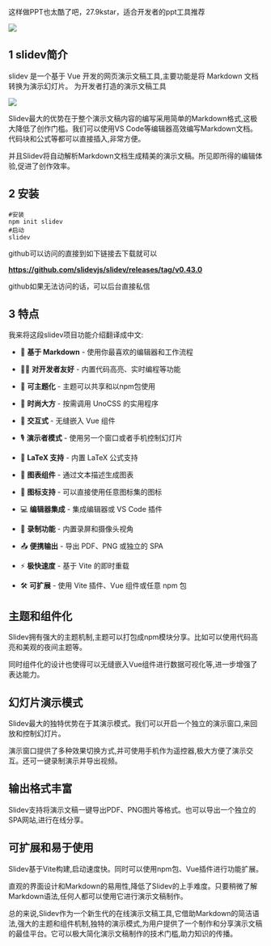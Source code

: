 这样做PPT也太酷了吧，27.9kstar，适合开发者的ppt工具推荐



![](https://files.mdnice.com/user/46581/1806c16b-72e1-4140-9b95-1ea58018c47d.gif)

## 1 slidev简介

slidev 是一个基于 Vue 开发的网页演示文稿工具,主要功能是将 Markdown 文档转换为演示幻灯片。
为开发者打造的演示文稿工具



![](https://files.mdnice.com/user/46581/5fe7f503-bd22-40a9-ba83-04def033b9e4.png)

Slidev最大的优势在于整个演示文稿内容的编写采用简单的Markdown格式,这极大降低了创作门槛。我们可以使用VS Code等编辑器高效编写Markdown文档。代码块和公式等都可以直接插入,非常方便。

并且Slidev将自动解析Markdown文档生成精美的演示文稿。所见即所得的编辑体验,促进了创作效率。

## 2 安装

```
#安装
npm init slidev
#启动
slidev
```

github可以访问的直接到如下链接去下载就可以

**https://github.com/slidevjs/slidev/releases/tag/v0.43.0**

github如果无法访问的话，可以后台直接私信

## 3 特点

我来将这段slidev项目功能介绍翻译成中文:

- 📝 **基于 Markdown** - 使用你最喜欢的编辑器和工作流程

- 🧑‍💻 **对开发者友好** - 内置代码高亮、实时编程等功能 

- 🎨 **可主题化** - 主题可以共享和以npm包使用

- 🌈 **时尚大方** - 按需调用 UnoCSS 的实用程序

- 🤹 **交互式** - 无缝嵌入 Vue 组件

- 🎙 **演示者模式** - 使用另一个窗口或者手机控制幻灯片

- 🧮 **LaTeX 支持** - 内置 LaTeX 公式支持

- 📰 **图表组件** - 通过文本描述生成图表

- 🌟 **图标支持** - 可以直接使用任意图标集的图标

- 💻 **编辑器集成** - 集成编辑器或 VS Code 插件

- 🎥 **录制功能** - 内置录屏和摄像头视角

- 📤 **便携输出** - 导出 PDF、PNG 或独立的 SPA

- ⚡️ **极快速度** - 基于 Vite 的即时重载

- 🛠 **可扩展** - 使用 Vite 插件、Vue 组件或任意 npm 包 


## 主题和组件化

Slidev拥有强大的主题机制,主题可以打包成npm模块分享。比如可以使用代码高亮和美观的夜间主题等。

同时组件化的设计也使得可以无缝嵌入Vue组件进行数据可视化等,进一步增强了表达能力。

## 幻灯片演示模式

Slidev最大的独特优势在于其演示模式。我们可以开启一个独立的演示窗口,来回放和控制幻灯片。

演示窗口提供了多种效果切换方式,并可使用手机作为遥控器,极大方便了演示交互。还可一键录制演示并导出视频。

## 输出格式丰富

Slidev支持将演示文稿一键导出PDF、PNG图片等格式。也可以导出一个独立的SPA网站,进行在线分享。

## 可扩展和易于使用

Slidev基于Vite构建,启动速度快。同时可以使用npm包、Vue插件进行功能扩展。

直观的界面设计和Markdown的易用性,降低了Slidev的上手难度。只要稍微了解Markdown语法,任何人都可以使用它进行演示文稿制作。

总的来说,Slidev作为一个新生代的在线演示文稿工具,它借助Markdown的简洁语法,强大的主题和组件机制,独特的演示模式,为用户提供了一个制作和分享演示文稿的最佳平台。它可以极大简化演示文稿制作的技术门槛,助力知识的传播。

